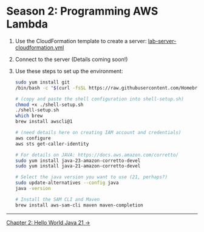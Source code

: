 # Season 2: Programming AWS Lambda

1. Use the CloudFormation template to create a server: [lab-server-cloudformation.yml](./lab-server-cloudformation.yml)
1. Connect to the server (Details coming soon!)
2. Use these steps to set up the environment:

   ```bash
   sudo yum install git
   /bin/bash -c "$(curl -fsSL https://raw.githubusercontent.com/Homebrew/install/HEAD/install.sh)"

   # (copy and paste the shell configuration into shell-setup.sh)
   chmod +x ./shell-setup.sh
   ./shell-setup.sh
   which brew
   brew install awscli@1

   # (need details here on creating IAM account and credentials)
   aws configure
   aws sts get-caller-identity

   # For details on JAVA: https://docs.aws.amazon.com/corretto/
   sudo yum install java-23-amazon-corretto-devel
   sudo yum install java-21-amazon-corretto-devel

   # Select the java version you want to use (21, perhaps?)
   sudo update-alternatives --config java
   java -version

   # Install the SAM CLI and Maven
   brew install aws-sam-cli maven maven-completion
   ```

<!-- FooterStart -->
---
[Chapter 2: Hello World Java 21 →](chapter-2-getting-started-with-aws-lambda/README.md)
<!-- FooterEnd -->
